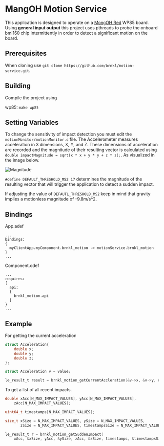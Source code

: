 MangOH Motion Service
======
This application is designed to operate on a [MongOH Red](https://mangoh.io/mangoh-red-new) WP85 board. Using **general input output** this project uses pthreads to probe the onboard bmi160 chip intermittently in order to detect a significant motion on the board.

## Prerequisites

When cloning use ``git clone https://github.com/brnkl/motion-service.git``.


## Building
Compile the project using 

wp85: 	``make wp85``

## Setting Variables
To change the sensitivity of impact detection you must edit the `motionMonitor/motionMonitor.c` file.
The Accelerometer measures acceleration in 3 dimensions, X, Y, and Z. These dimensions of acceleration are recorded and the magnitude of their resulting vector is calculated using ``double impactMagnitude = sqrt(x * x + y * y + z * z);``. As visualized in the image below.

![Magnitude](https://www.intmath.com/vectors/img/235-3D-vector.png)


`#define DEFAULT_THRESHOLD_MS2 17` determines the magnitude of the resulting vector that will trigger the application to detect a sudden impact. 

If adjusting the value of `DEFAUTL_THRESHOLD_MS2` keep in mind that gravity implies a motionless magnitude of -9.8m/s^2.

## Bindings 
App.adef
```
...
bindings:
{
  myClientApp.myComponent.brnkl_motion -> motionService.brnkl_motion
}
...
```
Component.cdef
```
...
requires:
{
  api:
  {
    brnkl_motion.api
  }
}
...
```

## Example 
For getting the current acceleration
```C
struct Acceleration{
	double x;
	double y;
	double z;
};

struct Acceleration v = value;

le_result_t result = brnkl_motion_getCurrentAccleration(&v->x, &v->y, &v->z);
```
To get a list of all recent impacts. 

```C
double xAcc[N_MAX_IMPACT_VALUES], yAcc[N_MAX_IMPACT_VALUES], 
    zAcc[N_MAX_IMPACT_VALUES];

uint64_t timestamps[N_MAX_IMPACT_VALUES];

size_t xSize = N_MAX_IMPACT_VALUES, ySize = N_MAX_IMPACT_VALUES,
       zSize = N_MAX_IMPACT_VALUES, timestampsSize = N_MAX_IMPACT_VALUES;

le_result_t r = brnkl_motion_getSuddenImpact(
    xAcc, &xSize, yAcc, &ySize, zAcc, &zSize, timestamps, &timestampsSize);
```


